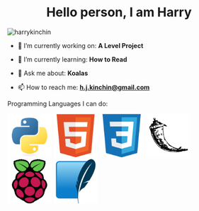 <h1 align="center">Hello person, I am Harry</h1>
<p align="left"> <img src="https://komarev.com/ghpvc/?username=harrykinchin" alt="harrykinchin" /> </p>

- 🔭 I’m currently working on: **A Level Project**

- 🌱 I’m currently learning: **How to Read**

- 💬 Ask me about: **Koalas**

- 📫 How to reach me: **h.j.kinchin@gmail.com**

Programming Languages I can do:
<p>
  <img src="https://github.com/devicons/devicon/blob/ca28c779441053191ff11710fe24a9e6c23690d6/icons/python/python-original.svg" alt="Advanced Python" width=100>
  <img src="https://github.com/devicons/devicon/blob/ca28c779441053191ff11710fe24a9e6c23690d6/icons/html5/html5-original.svg" alt="Intermediate HTML" width=100>
  <img src="https://github.com/devicons/devicon/blob/ca28c779441053191ff11710fe24a9e6c23690d6/icons/css3/css3-original.svg" alt="Intermediate CSS" width=100>
  <img src="https://github.com/devicons/devicon/blob/ca28c779441053191ff11710fe24a9e6c23690d6/icons/flask/flask-original.svg" alt="Beginner Flask" width=100>
  <img src="https://github.com/devicons/devicon/blob/ca28c779441053191ff11710fe24a9e6c23690d6/icons/raspberrypi/raspberrypi-original.svg" alt="Beginner Raspberry Pi" width=100>
  <img src="https://github.com/devicons/devicon/blob/ca28c779441053191ff11710fe24a9e6c23690d6/icons/sqlite/sqlite-original.svg" alt="Intermediate SQLite" width=100>
</p> 
